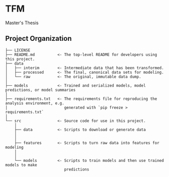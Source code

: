 TFM
==============================

Master's Thesis

Project Organization
------------

    ├── LICENSE
    ├── README.md          <- The top-level README for developers using this project.
    ├── data
    │   ├── interim        <- Intermediate data that has been transformed.
    │   ├── processed      <- The final, canonical data sets for modeling.
    │   └── raw            <- The original, immutable data dump.
    │    
    ├── models             <- Trained and serialized models, model predictions, or model summaries
    │
    ├── requirements.txt   <- The requirements file for reproducing the analysis environment, e.g.
    │                         generated with `pip freeze > requirements.txt`
    │
    └── src                <- Source code for use in this project.
        │
        ├── data           <- Scripts to download or generate data
        │  
        │
        ├── features       <- Scripts to turn raw data into features for modeling
        │  
        │
        └── models         <- Scripts to train models and then use trained models to make
                              predictions
